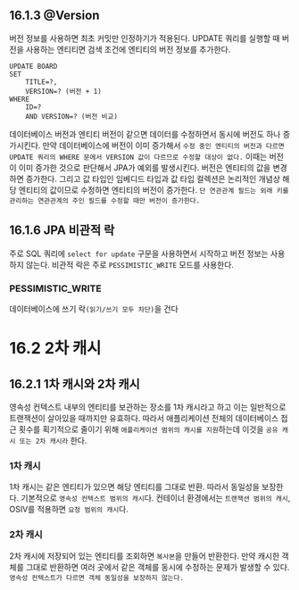 <h2 id="1613-version">16.1.3 @Version</h2>
<p>버전 정보를 사용하면 최초 커밋만 인정하기가 적용된다.
UPDATE 쿼리를 실행할 때 버전을 사용하는 엔티티면 검색 조건에 엔티티의 버전 정보를 추가한다.</p>
<pre><code class="language-sql">UPDATE BOARD
SET
    TITLE=?,
    VERSION=? (버전 + 1)
WHERE
    ID=?
    AND VERSION=? (버전 비교)</code></pre>
<p>데이터베이스 버전과 엔티티 버전이 같으면 데이터를 수정하면서 동시에 버전도 하나 증가시킨다. 
만약 데이터베이스에 버전이 이미 증가해서 <code>수정 중인 엔티티의 버전과 다르면 UPDATE 쿼리의 WHERE 문에서 VERSION 값이 다르므로 수정할 대상이 없다.</code> 이때는 버전이 이미 증가한 것으로 판단해서 JPA가 예외를 발생시킨다.
버전은 엔티티의 값을 변경하면 증가한다. 
그리고 값 타입인 임베디드 타입과 값 타입 컬렉션은 논리적인 개념상 해당 엔티티의 값이므로 수정하면 엔티티의 버전이 증가한다. 
<code>단 연관관계 필드는 외래 키를 관리하는 연관관계의 주인 필드를 수정할 때만 버전이 증가한다.</code></p>
<h2 id="1616-jpa-비관적-락">16.1.6 JPA 비관적 락</h2>
<p>주로 SQL 쿼리에 <code>select for update</code> 구문을 사용하면서 시작하고 버전 정보는 사용하지 않는다. 비관적 락은 주로 <code>PESSIMISTIC_WRITE</code> 모드를 사용한다.</p>
<h3 id="pessimistic_write">PESSIMISTIC_WRITE</h3>
<p>데이터베이스에 쓰기 락<code>(읽기/쓰기 모두 차단)</code>을 건다</p>
<h1 id="162-2차-캐시">16.2 2차 캐시</h1>
<h2 id="1621-1차-캐시와-2차-캐시">16.2.1 1차 캐시와 2차 캐시</h2>
<p>영속성 컨텍스트 내부의 엔티티를 보관하는 장소를 1차 캐시라고 하고 이는 일반적으로 트랜잭션이 살아있을 때까지만 유효하다. 
따라서 애플리케이션 전체의 데이터베이스 접근 횟수를 획기적으로 줄이기 위해 <code>애플리케이션 범위의 캐시를 지원</code>하는데 이것을 <code>공유 캐시 또는 2차 캐시라</code> 한다.</p>
<h3 id="1차-캐시">1차 캐시</h3>
<p>1차 캐시는 같은 엔티티가 있으면 해당 엔티티를 그대로 반환. 따라서 동일성을 보장한다.
기본적으로 <code>영속성 컨텍스트 범위의 캐시</code>다. 컨테이너 환경에서는 <code>트랜잭션 범위의 캐시</code>, OSIV를 적용하면 <code>요청 범위의 캐시</code>다.</p>
<h3 id="2차-캐시">2차 캐시</h3>
<p>2차 캐시에 저장되어 있는 엔티티를 조회하면 <code>복사본</code>을 만들어 반환한다.
만약 캐시한 객체를 그대로 반환하면 여러 곳에서 같은 객체를 동시에 수정하는 문제가 발생할 수 있다.
<code>영속성 컨텍스트가 다르면 객체 동일성을 보장하지 않는다.</code></p>
